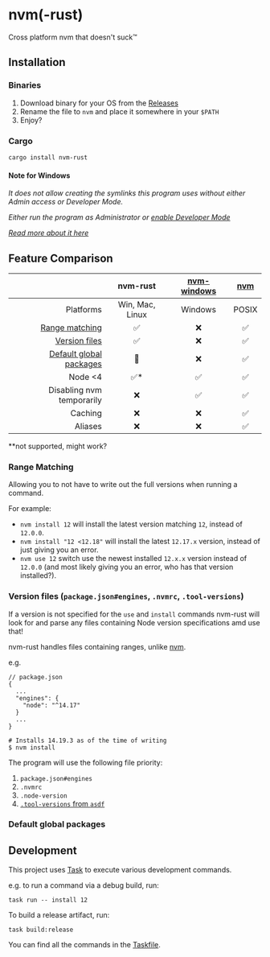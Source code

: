 # nvm(-rust)

Cross platform nvm that doesn't suck™

## Installation

### Binaries

1. Download binary for your OS from the [Releases](https://github.com/BeeeQueue/nvm-rust/releases)
2. Rename the file to `nvm` and place it somewhere in your `$PATH`
3. Enjoy?

### Cargo

```shell
cargo install nvm-rust
```

#### Note for Windows

_It does not allow creating the symlinks this program uses without either Admin access or Developer Mode._

_Either run the program as Administrator or [enable Developer Mode](https://docs.microsoft.com/en-us/windows/apps/get-started/enable-your-device-for-development#active-developer-mode)_

_[Read more about it here](https://blogs.windows.com/windowsdeveloper/2016/12/02/symlinks-windows-10)_

## Feature Comparison

|                                                                        |  **nvm-rust**   | [nvm-windows](https://github.com/coreybutler/nvm-windows) | [nvm](https://github.com/nvm-sh/nvm) |
|-----------------------------------------------------------------------:|:---------------:|:---------------------------------------------------------:|:------------------------------------:|
|                                                              Platforms | Win, Mac, Linux |                          Windows                          |                POSIX                 |
|                                      [Range matching](#range-matching) |        ✅        |                             ❌                             |                  ✅                   |
| [Version files](#version-files-packagejsonengines-nvmrc-tool-versions) |        ✅        |                             ❌                             |                  ✅                   |
|                    [Default global packages](#default-global-packages) |       🔧        |                             ❌                             |                  ✅                   |
|                                                                Node <4 |       ✅*        |                             ✅                             |                  ✅                   |
|                                              Disabling nvm temporarily |        ❌        |                             ✅                             |                  ✅                   |
|                                                                Caching |        ❌        |                             ❌                             |                  ✅                   |
|                                                                Aliases |        ❌        |                             ❌                             |                  ✅                   |

**not supported, might work?

### Range Matching

Allowing you to not have to write out the full versions when running a command.

For example:

- `nvm install 12` will install the latest version matching `12`, instead of `12.0.0`.
- `nvm install "12 <12.18"` will install the latest `12.17.x` version, instead of just giving you an error.
- `nvm use 12` switch use the newest installed `12.x.x` version instead of `12.0.0` (and most likely giving you an error, who has that version installed?).

### Version files (`package.json#engines`, `.nvmrc`, `.tool-versions`)

If a version is not specified for the `use` and `install` commands nvm-rust will look for and parse any files containing Node version specifications amd use that!

nvm-rust handles files containing ranges, unlike [nvm](https://github.com/nvm-sh/nvm).

e.g.

```
// package.json
{
  ...
  "engines": {
    "node": "^14.17"
  }
  ...
}

# Installs 14.19.3 as of the time of writing
$ nvm install
```

The program will use the following file priority:

1. `package.json#engines`
2. `.nvmrc`
3. `.node-version`
4. [`.tool-versions` from `asdf`](https://asdf-vm.com/guide/getting-started.html#local)

### Default global packages


## Development

This project uses [Task](https://taskfile.dev/installation) to execute various development commands.

e.g. to run a command via a debug build, run:

```shell
task run -- install 12
```

To build a release artifact, run:

```shell
task build:release
```

You can find all the commands in the [Taskfile](./Taskfile.yml).
